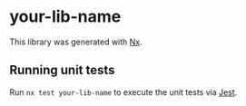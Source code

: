 # your-lib-name

This library was generated with [Nx](https://nx.dev).

## Running unit tests

Run `nx test your-lib-name` to execute the unit tests via [Jest](https://jestjs.io).
